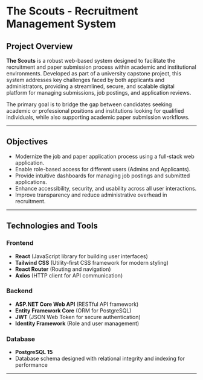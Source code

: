 # The Scouts - Recruitment Management System

## Project Overview

**The Scouts** is a robust web-based system designed to facilitate the recruitment and paper submission process within academic and institutional environments. Developed as part of a university capstone project, this system addresses key challenges faced by both applicants and administrators, providing a streamlined, secure, and scalable digital platform for managing submissions, job postings, and application reviews.

The primary goal is to bridge the gap between candidates seeking academic or professional positions and institutions looking for qualified individuals, while also supporting academic paper submission workflows.

---

## Objectives

- Modernize the job and paper application process using a full-stack web application.
- Enable role-based access for different users (Admins and Applicants).
- Provide intuitive dashboards for managing job postings and submitted applications.
- Enhance accessibility, security, and usability across all user interactions.
- Improve transparency and reduce administrative overhead in recruitment.

---

## Technologies and Tools

### Frontend
- **React** (JavaScript library for building user interfaces)
- **Tailwind CSS** (Utility-first CSS framework for modern styling)
- **React Router** (Routing and navigation)
- **Axios** (HTTP client for API communication)

###  Backend
- **ASP.NET Core Web API** (RESTful API framework)
- **Entity Framework Core** (ORM for PostgreSQL)
- **JWT** (JSON Web Token for secure authentication)
- **Identity Framework** (Role and user management)

###  Database
- **PostgreSQL 15**
- Database schema designed with relational integrity and indexing for performance
  
---

